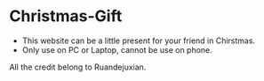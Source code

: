# Christmas-Gift
- This website can be a little present for your friend in Chirstmas.
- Only use on PC or Laptop, cannot be use on phone.



All the credit belong to Ruandejuxian.
